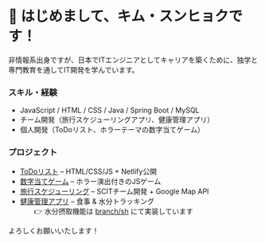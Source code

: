 # 👋 はじめまして、キム・スンヒョクです！


非情報系出身ですが、日本でITエンジニアとしてキャリアを築くために、独学と専門教育を通してIT開発を学んでいます。

### スキル・経験
- JavaScript / HTML / CSS / Java / Spring Boot / MySQL
- チーム開発（旅行スケジューリングアプリ、健康管理アプリ）
- 個人開発（ToDoリスト、ホラーテーマの数字当てゲーム）


### プロジェクト

-  [ToDoリスト](https://github.com/Seunghyeok8745/todo_list) – HTML/CSS/JS + Netlify公開
-  [数字当てゲーム](https://github.com/Seunghyeok8745/number-guess-game) – ホラー演出付きのJSゲーム
-  [旅行スケジューリング](https://github.com/SCIT-46-B-4/business-server) – SCITチーム開発 + Google Map API
-  [健康管理アプリ](https://github.com/ken-do-it/javaScript_group_pro_14) – 食事 & 水分トラッキング  
　　👉 水分摂取機能は [branch/sh](https://github.com/ken-do-it/javaScript_group_pro_14/tree/branch_sh) にて実装しています


よろしくお願いいたします！
